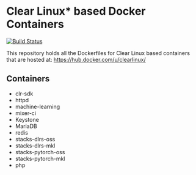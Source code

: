 Clear Linux* based Docker Containers
====================================
[![Build Status](https://travis-ci.org/clearlinux/dockerfiles.svg?branch=master)](https://travis-ci.org/clearlinux/dockerfiles)

This repository holds all the Dockerfiles for Clear Linux based containers that are hosted at:
https://hub.docker.com/u/clearlinux/

Containers
----------
- clr-sdk
- httpd
- machine-learning
- mixer-ci
- Keystone
- MariaDB
- redis
- stacks-dlrs-oss
- stacks-dlrs-mkl
- stacks-pytorch-oss
- stacks-pytorch-mkl
- php

